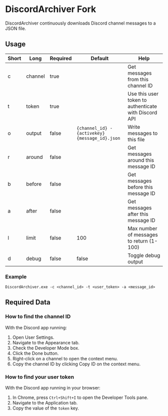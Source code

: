# DiscordArchiver Fork

DiscordArchiver continuously downloads Discord channel messages to a JSON file.

## Usage

Short | Long | Required | Default | Help
--- | --- | --- | --- | ---
c | channel | true | | Get messages from this channel ID
t | token | true | | Use this user token to authenticate with Discord API
o | output | false | `{channel_id} - {activekey} {message_id}.json` | Write messages to this file
r | around | false | | Get messages around this message ID
b | before | false | | Get messages before this message ID
a | after | false | | Get messages after this message ID
l | limit | false | 100 | Max number of messages to return (1-100)
d | debug | false | false | Toggle debug output

### Example

`DiscordArchiver.exe -c <channel_id> -t <user_token> -a <message_id>`


## Required Data

### How to find the channel ID

With the Discord app running:

1. Open User Settings.
2. Navigate to the Appearance tab.
3. Check the Developer Mode box.
4. Click the Done button.
5. Right-click on a channel to open the context menu.
6. Copy the channel ID by clicking Copy ID on the context menu.

### How to find your user token

With the Discord app running in your browser:

1. In Chrome, press `Ctrl+Shift+I` to open the Developer Tools pane.
2. Navigate to the Application tab.
3. Copy the value of the `token` key.
